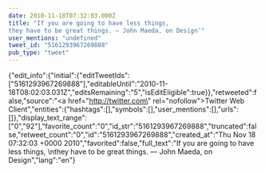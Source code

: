 ```yaml
---
date: 2010-11-18T07:32:03.000Z
title: "If you are going to have less things, 
they have to be great things. — John Maeda, on Design″"
user_mentions: "undefined"
tweet_id: "5161293967269888"
pub_type: "tweet"
---
```

{"edit_info":{"initial":{"editTweetIds":["5161293967269888"],"editableUntil":"2010-11-18T08:02:03.031Z","editsRemaining":"5","isEditEligible":true}},"retweeted":false,"source":"<a href=\"http://twitter.com\" rel=\"nofollow\">Twitter Web Client</a>","entities":{"hashtags":[],"symbols":[],"user_mentions":[],"urls":[]},"display_text_range":["0","92"],"favorite_count":"0","id_str":"5161293967269888","truncated":false,"retweet_count":"0","id":"5161293967269888","created_at":"Thu Nov 18 07:32:03 +0000 2010","favorited":false,"full_text":"If you are going to have less things, \nthey have to be great things. — John Maeda, on Design","lang":"en"}
